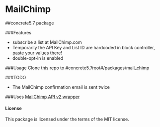 # MailChimp 
##concrete5.7 package


###Features

- subscribe a list at MailChimp.com
- Temporarily the API Key and List ID are hardcoded in block controller, paste your values there!
- double-opt-in is enabled

###Usage
Clone this repo to #concrete5.7root#/packages/mail_chimp


###TODO
- The MailChimp confirmation email is sent twice

###Uses
[MailChimp API v2 wrapper](https://github.com/drewm/mailchimp-api)

#### License
This package is licensed under the terms of the MIT license.
